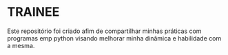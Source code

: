 # TRAINEE
Este repositório foi criado afim de compartilhar minhas práticas com programas emp python visando melhorar minha dinâmica e habilidade com a mesma.

